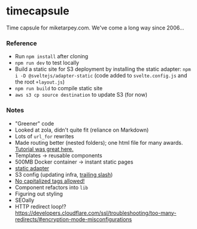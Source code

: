 # timecapsule

Time capsule for miketarpey.com. We've come a long way since 2006...

### Reference

- Run `npm install` after cloning
- `npm run dev` to test locally
- Build a static site for S3 deployment by installing the static adapter: `npm i -D @sveltejs/adapter-static` (code added to `svelte.config.js` and the root `+layout.js`)
- `npm run build` to compile static site
- `aws s3 cp source destination` to update S3 (for now)

### Notes

- "Greener" code
- Looked at zola, didn't quite fit (reliance on Markdown)
- Lots of `url_for` rewrites
- Made routing better (nested folders); one html file for many awards. [Tutorial was great here.](https://learn.svelte.dev/tutorial/layout-data)
- Templates -> reusable components
- 500MB Docker container -> instant static pages
- [static adapter](https://kit.svelte.dev/docs/adapter-static)
- S3 config (updating infra, [trailing slash](https://kit.svelte.dev/docs/page-options#trailingslash))
- [No capitalized tags allowed!](https://svelte.dev/docs/basic-markup#tags)
- Component refactors into `lib`
- Figuring out styling
- SEOally
- HTTP redirect loop!? https://developers.cloudflare.com/ssl/troubleshooting/too-many-redirects/#encryption-mode-misconfigurations
